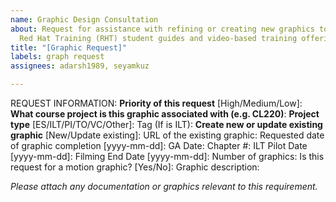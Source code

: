 ```yaml
---
name: Graphic Design Consultation
about: Request for assistance with refining or creating new graphics to be used in
  Red Hat Training (RHT) student guides and video-based training offerings.
title: "[Graphic Request]"
labels: graph request
assignees: adarsh1989, seyamkuz

---
```


REQUEST INFORMATION: 
**Priority of this request** [High/Medium/Low]: 
**What course project is this graphic associated with (e.g. CL220)**:
**Project type** [ES/ILT/PI/TO/VC/Other]: 
Tag (If is ILT): 
**Create new or update existing graphic** [New/Update existing]: 
URL of the existing graphic: 
Requested date of graphic completion [yyyy-mm-dd]: 
GA Date:
Chapter #:
ILT Pilot Date [yyyy-mm-dd]:
Filming End Date [yyyy-mm-dd]: 
Number of graphics:
Is this request for a motion graphic? [Yes/No]: 
Graphic description:


_Please attach any documentation or graphics relevant to this requirement._
